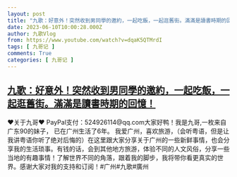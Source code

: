 ```yaml
---
layout: post
title: "九歌：好意外！突然收到男同學的邀約，一起吃飯，一起逛舊街。滿滿是讀書時期的回憶！"
date: 2023-06-10T10:00:28.000Z
author: 九歌Vlog
from: https://www.youtube.com/watch?v=dqaK5QTMrdI
tags: [ 九哥记 ]
comments: True
categories: [ 九哥记 ]
---
```

<!--1686391228000-->
[九歌：好意外！突然收到男同學的邀約，一起吃飯，一起逛舊街。滿滿是讀書時期的回憶！](https://www.youtube.com/watch?v=dqaK5QTMrdI)
------

<div>
♥关于九哥♥ PayPal支付：524926114@qq.com大家好鸭！我是九哥,一枚来自广东90的妹子， 已在广州生活了6年。 我爱广州，喜欢旅游，（会听粤语，但是让我讲粤语你听了绝对后悔的）在这里跟大家分享关于广州的一些新鲜事情，也会分享我的生活琐事。有钱的话，会到其他地方旅游，体验不同的人文风俗，分享一些当地的有趣事情！了解世界不同的角落，跟着我的脚步，我将带你看更真实的世界。感谢大家对我的支持和订阅！#广州#九歌#廣州
</div>
